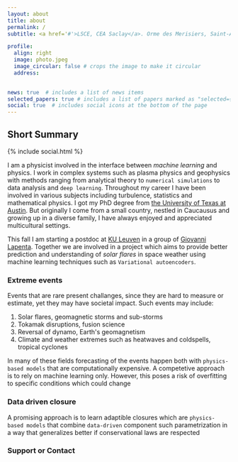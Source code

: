 ```yaml
---
layout: about
title: about
permalink: /
subtitle: <a href='#'>LSCE, CEA Saclay</a>. Orme des Merisiers, Saint-Aubin, France

profile:
  align: right
  image: photo.jpeg
  image_circular: false # crops the image to make it circular
  address: 
   

news: true  # includes a list of news items
selected_papers: true # includes a list of papers marked as "selected={true}"
social: true  # includes social icons at the bottom of the page
---
```



## Short Summary

<div class="navbar-brand social">
            {% include social.html %}
          </div>

I am a physicist involved in the interface between *machine learning* and physics. I work in complex systems such as plasma physics and geophysics with methods ranging from analytical theory to `numerical simulations` to data analysis and `deep learning`. Throughout my career I have been involved in various subjects including turbulence, statistics and mathematical physics. I got my PhD degree from [the University of Texas at Austin](https://www.utexas.edu). But originally I come from a small country, nestled in Caucausus and growing up in a diverse family, I have always enjoyed and appreciated multicultural settings. 

This fall I am starting a postdoc at [KU Leuven](https://www.kuleuven.be/english/kuleuven/index.html) in a group of [Giovanni Lapenta](https://www.kuleuven.be/wieiswie/en/person/00052182). Together we are involved in a project which aims to provide better prediction and understanding of *solar flares* in space weather using machine learning techniques such as `Variational autoencoders`. 

### Extreme events

Events that are rare present challanges, since they are hard to measure or estimate, yet they may have societal impact. Such events may include:

1. Solar flares, geomagnetic storms and sub-storms
2. Tokamak disruptions, fusion science
3. Reversal of dynamo, Earth's geomagnetism
4. Climate and weather extremes such as heatwaves and coldspells, tropical cyclones

In many of these fields forecasting of the events happen both with `physics-based models` that are computationally expensive. A competetive approach is to rely on machine learning only. However, this poses a risk of overfitting to specific conditions which could change

### Data driven closure

A promising approach is to learn adaptible closures which are `physics-based models` that combine `data-driven` component such parametrization in a way that generalizes better if conservational laws are respected

### Support or Contact
